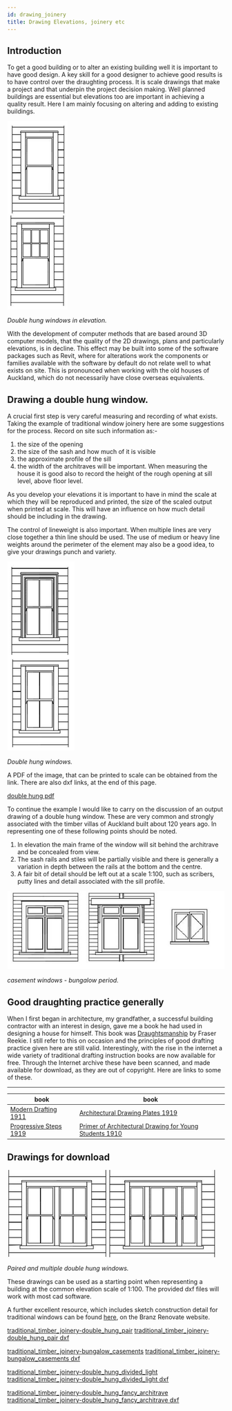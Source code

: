```yaml
---
id: drawing_joinery
title: Drawing Elevations, joinery etc
---
```

## Introduction ##
To get a good building or to alter an existing building well it is important to have good design. A key skill for a good designer to achieve good results is to have control over the draughting process. It is scale drawings that make a project and that underpin the project decision making. Well planned buildings are essential but elevations too are important in achieving a quality result. Here I am mainly focusing on altering and adding to existing buildings.

![drawing_joinery03](../assets/drawing_joinery03.JPG)

*Double hung windows in elevation.*

With the development of computer methods that are based around 3D computer models, that the quality of the 2D drawings, plans and particularly elevations, is in decline. This effect may be built into some of the software packages such as Revit, where for alterations work the components or families available with the software by default do not relate well to what exists on site. This is pronounced when working with the old houses of Auckland, which do not necessarily have close overseas equivalents. 
 
## Drawing a double hung window. ##

A crucial first step is very careful measuring and recording of what exists. Taking the example of traditional window joinery here are some suggestions for the process. Record on site such information as:-

1. the size of the opening 
2. the size of the sash and how much of it is visible 
3. the approximate profile of the sill 
4. the width of the architraves will be important. When measuring the house it is good also to record the height of the rough opening at sill level, above floor level.

As you develop your elevations it is important to have in mind the scale at which they will be reproduced and printed, the size of the scaled output when printed at scale. This will have an influence on how much detail should be including in the drawing. 

The control of lineweight is also important. When multiple lines are very close together a thin line should be used. The use of medium or heavy line weights around the perimeter of the element may also be a good idea, to give your drawings punch and variety.

![drawing_joinery01](../assets/drawing_joinery01.JPG)

*Double hung windows.*
 
 A PDF of the image, that can be printed to scale can be obtained from the link. There are also dxf links, at the end of this page. 

[double hung pdf ](../assets/heritage/drawing_joinery/traditional_timber_joinery-double_hung_fancy_architrave.pdf)

To continue the example I would like to carry on the discussion of an output drawing of a double hung window. These are very common and strongly associated with the timber villas of Auckland built about 120 years ago. In representing one of these following points should be noted. 

1. In elevation the main frame of the window will sit behind the architrave and be concealed from view. 
2. The sash rails and stiles will be partially visible and there is generally a variation in depth between the rails at the bottom and the centre. 
3. A fair bit of detail should be left out at a scale 1:100, such as scribers, putty lines and detail associated with the sill profile.

![drawing_joinery01](../assets/drawing_joinery02.JPG)

*casement windows - bungalow period.*

## Good draughting practice generally ##
When I first began in architecture, my grandfather, a successful building contractor with an interest in design, gave me a book he had used in designing a house for himself. This book was [Draughtsmanship](https://books.google.co.nz/books/about/Draughtsmanship.html?id=9fm9QAAACAAJ&redir_esc=y) by Fraser Reekie. I still refer to this on occasion and the principles of good drafting practice given here are still valid. Interestingly, with the rise in the internet a wide variety of traditional drafting instruction books are now available for free. Through the Internet archive these have been scanned, and made available for download, as they are out of copyright. Here are links to some of these. 

---
| book | book |
| ------ | ------ |
|[Modern Drafting 1911](https://archive.org/details/moderndrafting00mill) | [Architectural Drawing Plates 1919](https://archive.org/details/ElwoodArchDrawingPlates0001)  |
| [Progressive Steps 1919](https://archive.org/details/cu31924074480520) |  [Primer of Architectural Drawing for Young Students 1910](https://archive.org/stream/aprimerarchitec00danagoog#page/n100/mode/2up) |



## Drawings for download ##
  
![drawing_joinery04](../assets/drawing_joinery04.JPG)

*Paired and multiple double hung windows.*
  
These drawings can be used as a starting point when representing a building at the common elevation scale of 1:100. The provided dxf files will work with most cad software.

A further excellent resource, which includes sketch construction detail for traditional windows can be found [here](https://www.renovate.org.nz/villa/windows-doors-other-joinery-and-hardware/windows/), on the Branz Renovate website. 

[traditional_timber_joinery-double_hung_pair](../assets/heritage/drawing_joinery/traditional_timber_joinery-double_hung_pair.pdf)
[traditional_timber_joinery-double_hung_pair dxf](../assets/heritage/drawing_joinery/traditional_timber_joinery-double_hung_pair.dxf)

[traditional_timber_joinery-bungalow_casements](../assets/heritage/drawing_joinery/traditional_timber_joinery-bungalow_casements.pdf)
[traditional_timber_joinery-bungalow_casements dxf](../assets/heritage/drawing_joinery/traditional_timber_joinery-bungalow_casements.dxf)

[traditional_timber_joinery-double_hung_divided_light](../assets/heritage/drawing_joinery/traditional_timber_joinery-double_hung_divided_light.pdf)
[traditional_timber_joinery-double_hung_divided_light dxf](../assets/heritage/drawing_joinery/traditional_timber_joinery-double_hung_divided_light.dxf)

[traditional_timber_joinery-double_hung_fancy_architrave](../assets/heritage/drawing_joinery/traditional_timber_joinery-double_hung_fancy_architrave.pdf)
[traditional_timber_joinery-double_hung_fancy_architrave dxf](../assets/heritage/drawing_joinery/traditional_timber_joinery-double_hung_fancy_architrave.dxf)


